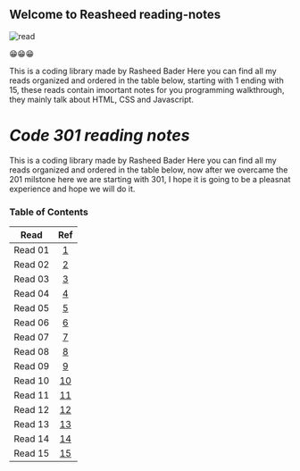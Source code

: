 ## Welcome to Reasheed reading-notes

![read](https://www.livemorezone.com/wp-content/uploads/book-cafes-in-mumbai-livemorezone-dbs.jpg)

😁😁😁

This is a coding library made by Rasheed Bader
Here you can find all my reads organized and ordered in the table below, starting with 1 ending with 15, these reads contain imoortant notes for you programming walkthrough, they mainly talk about HTML, CSS and Javascript.


# ***Code 301 reading notes***

This is a coding library made by Rasheed Bader
Here you can find all my reads organized and ordered in the table below, now after we overcame the 201 milstone here we
are starting with 301, I hope it is going to be a pleasnat 
experience and hope we will do it.

### Table of Contents


|   Read   |        Ref         |
|:--------:|:------------------:|
|  Read 01 |  [1](301/Read01-SMACSSandResponsiveWebDesign.md)  |
|  Read 02 |  [2](301/Read02-JQueryStuff.md)  |
|  Read 03 |  [3](301/Read03-CSSFrog.md)  |
|  Read 04 |  [4](301/Read04-Regex&CSS.md)  |
|  Read 05 |  [5](301/Read05-HEROKU.md)  |
|  Read 06 |  [6](301/Read06-NodeExpress&API.md)  |
|  Read 07 |  [7](301/Read07-APIsContinued.md)  |
|  Read 08 |  [8](301/Read08-SQL.md)  |
|  Read 09 |  [9](301/Read09-Refactoring.md)  |
|  Read 10 |  [10](301/Read10-TheCallStack.md) |
|  Read 11 |  [11](class-11.md) |
|  Read 12 |  [12](class-12.md) |
|  Read 13 |  [13](class-13.md) |
|  Read 14 |  [14](class-14.md) |
|  Read 15 |  [15](class-15.md) |